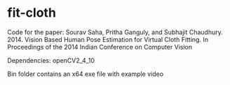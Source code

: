 # fit-cloth

Code for the paper:
Sourav Saha, Pritha Ganguly, and Subhajit Chaudhury. 2014. 
Vision Based Human Pose Estimation for Virtual Cloth Fitting. In Proceedings of the 2014 Indian Conference on Computer Vision

Dependencies: openCV2_4_10

Bin folder contains an x64 exe file with example video

